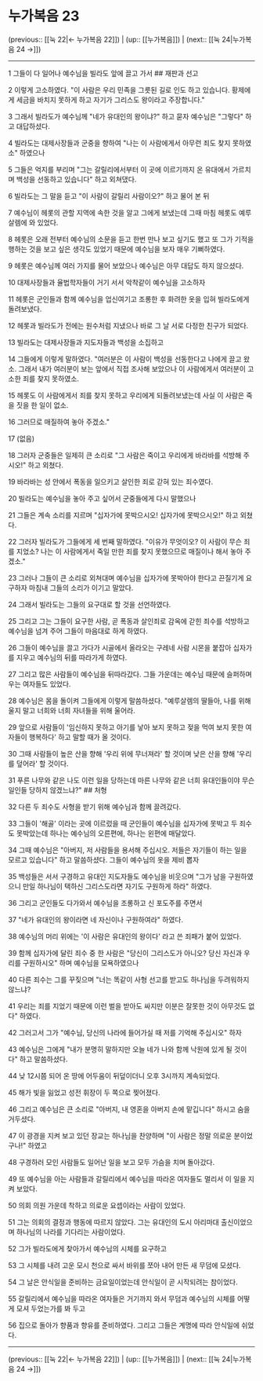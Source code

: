 # 누가복음 23

(previous:: [[눅 22|← 누가복음 22]]) | (up:: [[누가복음]]) | (next:: [[눅 24|누가복음 24 →]])

***




1 
그들이 다 일어나 예수님을 빌라도 앞에 끌고 가서 ## 재판과 선고 



2 
이렇게 고소하였다. "이 사람은 우리 민족을 그릇된 길로 인도 하고 있습니다. 황제에게 세금을 바치지 못하게 하고 자기가 그리스도 왕이라고 주장합니다." 



3 
그래서 빌라도가 예수님께 "네가 유대인의 왕이냐?" 하고 묻자 예수님은 "그렇다" 하고 대답하셨다. 



4 
빌라도는 대제사장들과 군중을 향하여 "나는 이 사람에게서 아무런 죄도 찾지 못하였소" 하였으나 



5 
그들은 억지를 부리며 "그는 갈릴리에서부터 이 곳에 이르기까지 온 유대에서 가르치며 백성을 선동하고 있습니다" 하고 외쳐댔다. 



6 
빌라도는 그 말을 듣고 "이 사람이 갈릴리 사람이오?" 하고 물어 본 뒤 



7 
예수님이 헤롯의 관할 지역에 속한 것을 알고 그에게 보냈는데 그때 마침 헤롯도 예루살렘에 와 있었다. 



8 
헤롯은 오래 전부터 예수님의 소문을 듣고 한번 만나 보고 싶기도 했고 또 그가 기적을 행하는 것을 보고 싶은 생각도 있었기 때문에 예수님을 보자 매우 기뻐하였다. 



9 
헤롯은 예수님께 여러 가지를 물어 보았으나 예수님은 아무 대답도 하지 않으셨다. 



10 
대제사장들과 율법학자들이 거기 서서 악착같이 예수님을 고소하자 



11 
헤롯은 군인들과 함께 예수님을 업신여기고 조롱한 후 화려한 옷을 입혀 빌라도에게 돌려보냈다. 



12 
헤롯과 빌라도가 전에는 원수처럼 지냈으나 바로 그 날 서로 다정한 친구가 되었다. 



13 
빌라도는 대제사장들과 지도자들과 백성을 소집하고 



14 
그들에게 이렇게 말하였다. "여러분은 이 사람이 백성을 선동한다고 나에게 끌고 왔소. 그래서 내가 여러분이 보는 앞에서 직접 조사해 보았으나 이 사람에게서 여러분이 고소한 죄를 찾지 못하였소. 



15 
헤롯도 이 사람에게서 죄를 찾지 못하고 우리에게 되돌려보냈는데 사실 이 사람은 죽을 짓을 한 일이 없소. 



16 
그러므로 매질하여 놓아 주겠소." 



17 
(없음) 



18 
그러자 군중들은 일제히 큰 소리로 "그 사람은 죽이고 우리에게 바라바를 석방해 주시오!" 하고 외쳤다. 



19 
바라바는 성 안에서 폭동을 일으키고 살인한 죄로 갇혀 있는 죄수였다. 



20 
빌라도는 예수님을 놓아 주고 싶어서 군중들에게 다시 말했으나 



21 
그들은 계속 소리를 지르며 "십자가에 못박으시오! 십자가에 못박으시오!" 하고 외쳤다. 



22 
그러자 빌라도가 그들에게 세 번째 말하였다. "이유가 무엇이오? 이 사람이 무슨 죄를 지었소? 나는 이 사람에게서 죽일 만한 죄를 찾지 못했으므로 매질이나 해서 놓아 주겠소." 



23 
그러나 그들이 큰 소리로 외쳐대며 예수님을 십자가에 못박아야 한다고 끈질기게 요구하자 마침내 그들의 소리가 이기고 말았다. 



24 
그래서 빌라도는 그들의 요구대로 할 것을 선언하였다. 



25 
그리고 그는 그들이 요구한 사람, 곧 폭동과 살인죄로 감옥에 갇힌 죄수를 석방하고 예수님을 넘겨 주어 그들이 마음대로 하게 하였다. 



26 
그들이 예수님을 끌고 가다가 시골에서 올라오는 구레네 사람 시몬을 붙잡아 십자가를 지우고 예수님의 뒤를 따라가게 하였다. 



27 
그리고 많은 사람들이 예수님을 뒤따라갔다. 그들 가운데는 예수님 때문에 슬퍼하며 우는 여자들도 있었다. 



28 
예수님은 몸을 돌이켜 그들에게 이렇게 말씀하셨다. "예루살렘의 딸들아, 나를 위해 울지 말고 너희와 너희 자녀들을 위해 울어라. 



29 
앞으로 사람들이 '임신하지 못하고 아기를 낳아 보지 못하고 젖을 먹여 보지 못한 여자들이 행복하다' 하고 말할 때가 올 것이다. 



30 
그때 사람들이 높은 산을 향해 '우리 위에 무너져라' 할 것이며 낮은 산을 향해 '우리를 덮어라' 할 것이다. 



31 
푸른 나무와 같은 나도 이런 일을 당하는데 마른 나무와 같은 너희 유대인들이야 무슨 일인들 당하지 않겠느냐?" ## 처형 



32 
다른 두 죄수도 사형을 받기 위해 예수님과 함께 끌려갔다. 



33 
그들이 '해골' 이라는 곳에 이르렀을 때 군인들이 예수님을 십자가에 못박고 두 죄수도 못박았는데 하나는 예수님의 오른편에, 하나는 왼편에 매달았다. 



34 
그때 예수님은 "아버지, 저 사람들을 용서해 주십시오. 저들은 자기들이 하는 일을 모르고 있습니다" 하고 말씀하셨다. 그들이 예수님의 옷을 제비 뽑자 



35 
백성들은 서서 구경하고 유대인 지도자들도 예수님을 비웃으며 "그가 남을 구원하였으니 만일 하나님이 택하신 그리스도라면 자기도 구원하게 하라" 하였다. 



36 
그리고 군인들도 다가와서 예수님을 조롱하고 신 포도주를 주면서 



37 
"네가 유대인의 왕이라면 네 자신이나 구원하여라" 하였다. 



38 
예수님의 머리 위에는 '이 사람은 유대인의 왕이다' 라고 쓴 죄패가 붙어 있었다. 



39 
함께 십자가에 달린 죄수 중 한 사람은 "당신이 그리스도가 아니오? 당신 자신과 우리를 구원하시오" 하며 예수님을 모욕하였으나 



40 
다른 죄수는 그를 꾸짖으며 "너는 똑같이 사형 선고를 받고도 하나님을 두려워하지 않느냐? 



41 
우리는 죄를 지었기 때문에 이런 벌을 받아도 싸지만 이분은 잘못한 것이 아무것도 없다" 하였다. 



42 
그러고서 그가 "예수님, 당신의 나라에 들어가실 때 저를 기억해 주십시오" 하자 



43 
예수님은 그에게 "내가 분명히 말하지만 오늘 네가 나와 함께 낙원에 있게 될 것이다" 하고 말씀하셨다. 



44 
낮 12시쯤 되어 온 땅에 어두움이 뒤덮이더니 오후 3시까지 계속되었다. 



45 
해가 빛을 잃었고 성전 휘장이 두 쪽으로 찢어졌다. 



46 
그리고 예수님은 큰 소리로 "아버지, 내 영혼을 아버지 손에 맡깁니다" 하시고 숨을 거두셨다. 



47 
이 광경을 지켜 보고 있던 장교는 하나님을 찬양하며 "이 사람은 정말 의로운 분이었구나!" 하였고 



48 
구경하러 모인 사람들도 일어난 일을 보고 모두 가슴을 치며 돌아갔다. 



49 
또 예수님을 아는 사람들과 갈릴리에서 예수님을 따라온 여자들도 멀리서 이 일을 지켜 보았다. 



50 
의회 의원 가운데 착하고 의로운 요셉이라는 사람이 있었다. 



51 
그는 의회의 결정과 행동에 따르지 않았다. 그는 유대인의 도시 아리마대 출신이었으며 하나님의 나라를 기다리는 사람이었다. 



52 
그가 빌라도에게 찾아가서 예수님의 시체를 요구하고 



53 
그 시체를 내려 고운 모시 천으로 싸서 바위를 쪼아 내어 만든 새 무덤에 모셨다. 



54 
그 날은 안식일을 준비하는 금요일이었는데 안식일이 곧 시작되려는 참이었다. 



55 
갈릴리에서 예수님을 따라온 여자들은 거기까지 와서 무덤과 예수님의 시체를 어떻게 모셔 두었는가를 봐 두고 



56 
집으로 돌아가 향품과 향유를 준비하였다. 그리고 그들은 계명에 따라 안식일에 쉬었다.

***

(previous:: [[눅 22|← 누가복음 22]]) | (up:: [[누가복음]]) | (next:: [[눅 24|누가복음 24 →]])
